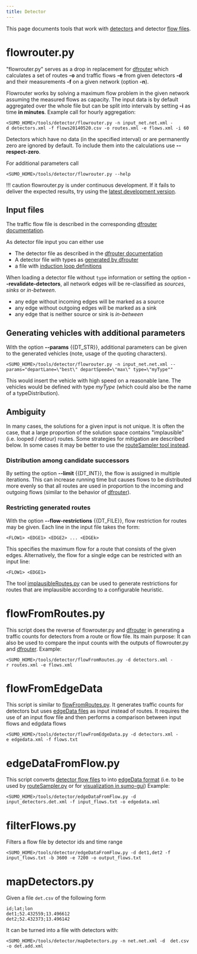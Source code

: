 ```yaml
---
title: Detector
---
```


This page documents tools that work with [detectors](../Simulation/Output/Induction_Loops_Detectors_(E1).md) and detector [flow files](../Demand/Routes_from_Observation_Points.md#computing_flows).

# flowrouter.py

"flowrouter.py" serves as a drop in replacement for
[dfrouter](../dfrouter.md) which calculates a set of routes **-o** and
traffic flows **-e** from given detectors **-d** and their measurements **-f** on a given
network (option **-n**).

Flowrouter works by solving a maximum flow problem in the given network
assuming the measured flows as capacity. The input data is by default
aggregated over the whole file but can be split into intervals by
setting **-i** as time **in minutes**. Example call for hourly aggregation:

```
<SUMO_HOME>/tools/detector/flowrouter.py -n input_net.net.xml -d detectors.xml -f flows20140520.csv -o routes.xml -e flows.xml -i 60
```

Detectors which have no data (in the specified interval) or are
permanently zero are ignored by default. To include them into the
calculations use **--respect-zero**.

For additional parameters call

```
<SUMO_HOME>/tools/detector/flowrouter.py --help
```

!!! caution
    flowrouter.py is under continuous development. If it fails to deliver the expected results, try using the [latest development version](../Downloads.md#sumo_-_latest_development_version).

## Input files

The traffic flow file is described in the corresponding [dfrouter documentation](../Demand/Routes_from_Observation_Points.md#computing_flows).

As detector file input you can either use

- The detector file as described in the [dfrouter documentation](../Demand/Routes_from_Observation_Points.md#computing_detector_types)
- A detector file with types as [generated by dfrouter](../Demand/Routes_from_Observation_Points.md#computing_detector_types)
- a file with [induction loop definitions](../Simulation/Output/Induction_Loops_Detectors_(E1).md)

When loading a detector file without `type` information or setting the option **--revalidate-detectors**, all network edges will be re-classified as *sources*, *sinks* or
*in-between*.

- any edge without incoming edges will be marked as a source
- any edge without outgoing edges will be marked as a sink
- any edge that is neither source or sink is *in-between*

## Generating vehicles with additional parameters

With the option **--params** {{DT_STR}}, additional parameters can be given to the generated
vehicles (note, usage of the quoting characters).

```
<SUMO_HOME>/tools/detector/flowrouter.py -n input_net.net.xml --params="departLane=\"best\" departSpeed=\"max\" type=\"myType""
```

This would insert the vehicle with high speed on a reasonable lane. The
vehicles would be defined with type *myType* (which could also be the
name of a typeDistribution).

## Ambiguity

In many cases, the solutions for a given input is not unique. It is often the case, that a large proportion of the solution space contains "implausible" (i.e. looped / detour) routes. Some strategies for mitigation are described below. In some cases it may be better to use the [routeSampler tool instead](../Demand/Routes_from_Observation_Points.md#choosing_the_right_tool).

### Distribution among candidate successors

By setting the option **--limit** {{DT_INT}}, the flow is assigned in multiple iterations. This can increase running time but causes
flows to be distributed more evenly so that all routes are used in
proportion to the incoming and outgoing flows (similar to the behavior of
[dfrouter](../dfrouter.md)).


### Restricting generated routes

With the option **--flow-restrictions** {{DT_FILE}}, flow restriction for routes may be given. Each line in the input file takes the form:

```
<FLOW1> <EDGE1> <EDGE2> ... <EDGEk>
```

This specifies the maximum flow for a route that consists of the given
edges. Alternatively, the flow for a single edge can be restricted with an input line:

```
<FLOW1> <EDGE1>
```

The tool [implausibleRoutes.py](Routes.md#implausibleroutespy) can be used to generate restrictions for routes that are implausible according to a configurable heuristic.

# flowFromRoutes.py

This script does the reverse of flowrouter.py and
[dfrouter](../dfrouter.md) in generating a traffic counts for
detectors from a route or flow file. Its main purpose: It can also be used to compare the
input counts with the outputs of flowrouter.py and
[dfrouter](../dfrouter.md). Example:

```
<SUMO_HOME>/tools/detector/flowFromRoutes.py -d detectors.xml -r routes.xml -e flows.xml
```

# flowFromEdgeData

This script is similar to [flowFromRoutes.py](#flowfromroutespy). It generates traffic counts for detectors but uses [edgeData files](../Simulation/Output/Lane-_or_Edge-based_Traffic_Measures.md) as input instead of routes.
It requires the use of an input flow file and then performs a comparison between input flows and edgdata flows
```
<SUMO_HOME>/tools/detector/flowFromEdgeData.py -d detectors.xml -e edgedata.xml -f flows.txt
```


# edgeDataFromFlow.py

This script converts [detector flow files](../Demand/Routes_from_Observation_Points.md#computing_flows) to into [edgeData format](../Simulation/Output/Lane-_or_Edge-based_Traffic_Measures.md#edge-based_network_states) (i.e. to be used by [routeSampler.py](Turns.md#edge_counts) or for [visualization in sumo-gui](../sumo-gui.md#visualizing_edge-related_data))
Example:
```
<SUMO_HOME>/tools/detector/edgeDataFromFlow.py -d input_detectors.det.xml -f input_flows.txt -o edgedata.xml
```

# filterFlows.py

Filters a flow file by detector ids and time range
```
<SUMO_HOME>/tools/detector/edgeDataFromFlow.py -d det1,det2 -f input_flows.txt -b 3600 -e 7200 -o output_flows.txt
```

# mapDetectors.py

Given a file `det.csv` of the following form
```
id;lat;lon
det1;52.432559;13.496612
det2;52.432373;13.496142
```

It can be turned into a file with detectors with:
```
<SUMO_HOME>/tools/detector/mapDetectors.py -n net.net.xml -d  det.csv -o det.add.xml
```

